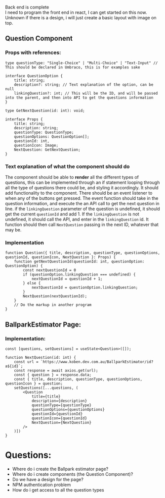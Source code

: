 Back end is complete  
I need to program the front end in react, I can get started on this now. Unknown if there is a design, i will just create a basic layout with image on top.
## Question Component
### Props with references:
```tsx
type questionType: "Single-Choice" | "Multi-Choice" | "Text-Input" // This should be declared in Umbraco, this is for examples sake

interface QuestionOption {
	title: string;
	description?: string; // Text explanation of the option, can be null
	linkingQuestion?: int; // This will be the ID, and will be passed into the parent, and then into API to get the questions information
}

type GetNextQuestion(id: int): void;

interface Props {
	title: string;
	description: string;
	questionType: QuestionType;
	questionOptions: QuestionOption[];
	questionId: int,
	questionIcon: Image;
	NextQuestion: GetNextQuestion;
}
```

### Text explanation of what the component should do
The component should be able to **render** all the different types of questions, this can be implemented through an if statement looping through all the type of questions there could be, and styling it accordingly. 
It should add functionality to the component. There should be an event listener to when any of the buttons get pressed. 
The event function should take in the question information, and execute the an API call to get the next question in line. if the `linkingQuestion` parameter of the question is undefined, it should get the current `questionId` and add 1. 
If the `linkingQuestion` is not undefined, it should call the API, and enter in the `linkingQuestion` id.
It function should then call `NextQuestion` passing in the next ID, whatever that may be.

### Implementation
```tsx
function Question({ title, description, questionType, questionOptions, questionId, questionIcon, NextQuestion }: Props) {
	function getNextQuestionId(questionId: int, questionOption: QuestionOption) {
		const nextQuestionId = 0
		if (questionOption.linkingQuestion === undefined) {
			nextQuestionId = questionId + 1;
		} else {
			nextQuestionId = questionOption.linkingQuestion;
		}
		NextQuestion(nextQuestionId);
	}
	// Do the markup in another program
}
```

## BallparkEstimator Page:
### Implementation:
```tsx
const [questions, setQuestions] = useState<Question>([]);

function NextQuestion(id: int) {
	const url = `https://www.koben.dev.com.au/BallparkEstimator/id?a${id}`;
	const response = await axios.get(url);
	const { question } = response.data;
	const { title, description, questionType, questionOptions, questionIcon } = question;
	setQuestions([...questions, (
		<Question 
			title={title} 
			description={description} 
			questionType={questionType} 
			questionOptions={questionOptions} 
			questionId={questionId} 
			questionIcon={questionId} 
			NextQuestion={NextQuestion}
		/>
	)])
}
```



# Questions:
- Where do i create the Ballpark estimator page?
- Where do i create components (the Question Component)?
- Do we have a design for the page?
- NPM authentication problem
- How do i get access to all the question types